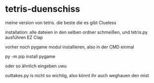 # tetris-duenschiss
meine version von tetris. die beste die es gibt Clueless

installation: alle dateien in den selben ordner schmeißen, und tetris.py ausführen EZ Clap

vorher noch pygame modul installieren, also in der CMD einmal

py -m pip install pygame

oder so ähnlich eingeben uwu

outtakes.py is nicht so wichtig, also könnt ihr auch weghauen den mist
